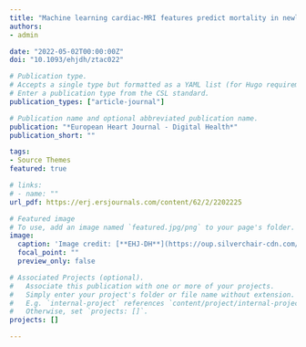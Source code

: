```yaml
---
title: "Machine learning cardiac-MRI features predict mortality in newly diagnosed pulmonary arterial hypertension"
authors:
- admin

date: "2022-05-02T00:00:00Z"
doi: "10.1093/ehjdh/ztac022"

# Publication type.
# Accepts a single type but formatted as a YAML list (for Hugo requirements).
# Enter a publication type from the CSL standard.
publication_types: ["article-journal"]

# Publication name and optional abbreviated publication name.
publication: "*European Heart Journal - Digital Health*"
publication_short: ""

tags:
- Source Themes
featured: true

# links:
# - name: ""
url_pdf: https://erj.ersjournals.com/content/62/2/2202225

# Featured image
# To use, add an image named `featured.jpg/png` to your page's folder. 
image:
  caption: 'Image credit: [**EHJ-DH**](https://oup.silverchair-cdn.com/oup/backfile/Content_public/Journal/ehjdh/3/2/10.1093_ehjdh_ztac022/3/ztac022ga1.jpeg?Expires=1705841430&Signature=fj-Jd4z1gWW~CyMLl9cXwuEkrlQOtx6sfmwlMNuPC2fRt10-U39aWZr44Hd-QqinBE6PmxWYgOSFrpEsmCLHiksmU3h-m~xnDjH3kGO-vumcoyu9vK-YfewZd4N3D2D1zzHwOWHzafs-dq~IigiHMOxLkOBKkFw7Gv~a4K782L08QOOkDLIcmoPNV2epB478cdtjGl7hOPdeStaHxrFZi2dW0NpdM0RKuuyfIkijq2qgrSd~qdyA83PZAPbgyXN70mGauPjGfKvb1kM8~Bx~Htb9qHnhXuvrJZ5Iy4WekAv8SRzoXg~0ATOgU4Ie8sBxQr4-DjYPjmHoYvWLG3AL1g__&Key-Pair-Id=APKAIE5G5CRDK6RD3PGA)'
  focal_point: ""
  preview_only: false

# Associated Projects (optional).
#   Associate this publication with one or more of your projects.
#   Simply enter your project's folder or file name without extension.
#   E.g. `internal-project` references `content/project/internal-project/index.md`.
#   Otherwise, set `projects: []`.
projects: []

---
```

